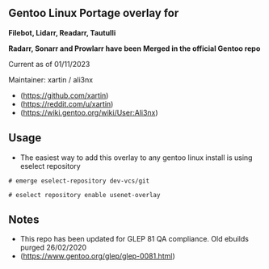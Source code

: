 ## Gentoo Linux Portage overlay for
**Filebot, Lidarr, Readarr, Tautulli**

**Radarr, Sonarr and Prowlarr have been**
**Merged in the official Gentoo repo**

Current as of 01/11/2023

Maintainer: xartin / ali3nx
* (https://github.com/xartin)
* (https://reddit.com/u/xartin)
* (https://wiki.gentoo.org/wiki/User:Ali3nx)

Usage
-----

* The easiest way to add this overlay to any gentoo linux install is using eselect repository

```
# emerge eselect-repository dev-vcs/git
```
```
# eselect repository enable usenet-overlay
```

Notes
-----

* This repo has been updated for GLEP 81 QA compliance. Old ebuilds purged 26/02/2020
* (https://www.gentoo.org/glep/glep-0081.html)
